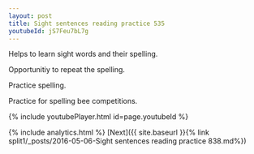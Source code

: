 ```yaml
---
layout: post
title: Sight sentences reading practice 535
youtubeId: jS7Feu7bL7g
---
```

 
 
Helps to learn sight words and their spelling.

Opportunitiy to repeat the spelling. 

Practice spelling. 
 
Practice for spelling bee competitions. 
 
{% include youtubePlayer.html id=page.youtubeId %}
 
 
{% include analytics.html %} 
[Next]({{ site.baseurl }}{% link  split1/_posts/2016-05-06-Sight sentences reading practice 838.md%})
 
